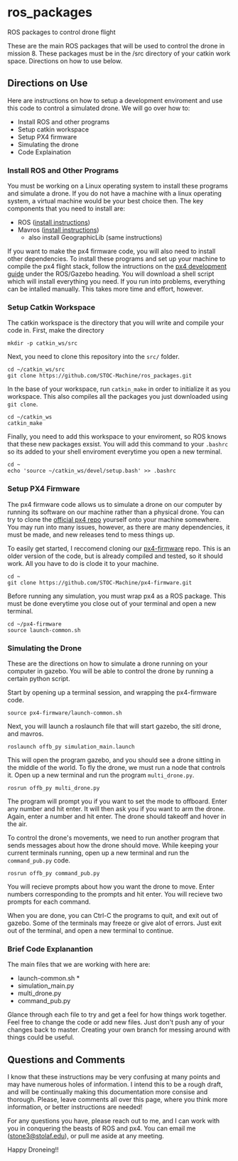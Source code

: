 # ros_packages
ROS packages to control drone flight

These are the main ROS packages that will be used to control the drone
in mission 8. These packages must be in the /src directory of your catkin
work space. Directions on how to use below.

## Directions on Use

Here are instructions on how to setup a development enviroment and use this code to control a simulated drone. We will go over how to:

* Install ROS and other programs
* Setup catkin workspace
* Setup PX4 firmware
* Simulating the drone
* Code Explaination

### Install ROS and Other Programs

You must be working on a Linux operating system to install these programs and simulate a drone. If you do not have a machine with a linux operating system, a virtual machine would be your best choice then. The key components that you need to install are:

* ROS ([install instructions](http://wiki.ros.org/melodic/Installation/Ubuntu))
* Mavros ([install instructions](https://dev.px4.io/v1.9.0/en/ros/mavros_installation.html))
  * also install GeographicLib (same instructions)
  
If you want to make the px4 firmware code, you will also need to install other dependencies. To install these programs and set up your machine to compile the px4 flight stack, follow the intructions on the [px4 development guide](https://dev.px4.io/master/en/setup/dev_env_linux_ubuntu.html) under the ROS/Gazebo heading. You will download a shell script which will install everything you need. If you run into problems, everything can be intalled manually. This takes more time and effort, however.
  
### Setup Catkin Workspace

The catkin workspace is the directory that you will write and compile your code in. First, make the directory
```
mkdir -p catkin_ws/src
```
Next, you need to clone this repository into the `src/` folder.
```
cd ~/catkin_ws/src
git clone https://github.com/STOC-Machine/ros_packages.git
```
In the base of your workspace, run `catkin_make` in order to initialize it as you workspace. This also compiles all the packages you just downloaded using `git clone`.
```
cd ~/catkin_ws
catkin_make
```
Finally, you need to add this workspace to your enviroment, so ROS knows that these new packages exsist. You will add this command to your `.bashrc` so its added to your shell enviroment everytime you open a new terminal.
```
cd ~
echo 'source ~/catkin_ws/devel/setup.bash' >> .bashrc
```

### Setup PX4 Firmware

The px4 firmware code allows us to simulate a drone on our computer by running its software on our machine rather than a physical drone. You can try to clone the [official px4 repo](https://github.com/PX4/Firmware) yourself onto your machine somewhere. You may run into many issues, however, as there are many dependencies, it must be made, and new releases tend to mess things up.

To easily get started, I reccomend cloning our [px4-firmware](https://github.com/STOC-Machine/px4-firmware) repo. This is an older version of the code, but is already compiled and tested, so it should work. All you have to do is clode it to your machine.
```
cd ~
git clone https://github.com/STOC-Machine/px4-firmware.git
```
Before running any simulation, you must wrap px4 as a ROS package. This must be done everytime you close out of your terminal and open a new terminal.
```
cd ~/px4-firmware
source launch-common.sh
```

### Simulating the Drone
These are the directions on how to simulate a drone running on your computer in gazebo. You will be able to control the drone by running a certain python script.

Start by opening up a terminal session, and wrapping the px4-firmware code.
```
source px4-firmware/launch-common.sh
```
Next, you will launch a roslaunch file that will start gazebo, the sitl drone, and mavros.
```
roslaunch offb_py simulation_main.launch
```
This will open the program gazebo, and you should see a drone sitting in the middle of the world. To fly the drone, we must run a node that controls it. Open up a new terminal and run the program `multi_drone.py`.
```
rosrun offb_py multi_drone.py
```
The program will prompt you if you want to set the mode to offboard. Enter any number and hit enter. It will then ask you if you want to arm the drone. Again, enter a number and hit enter. The drone should takeoff and hover in the air.

To control the drone's movements, we need to run another program that sends messages about how the drone should move. While keeping your current terminals running, open up a new terminal and run the `command_pub.py` code.
```
rosrun offb_py command_pub.py
```
You will recieve prompts about how you want the drone to move. Enter numbers corresponding to the prompts and hit enter. You will recieve two prompts for each command.

When you are done, you can Ctrl-C the programs to quit, and exit out of gazebo. Some of the terminals may freeze or give alot of errors. Just exit out of the terminal, and open a new terminal to continue.

### Brief Code Explanantion
The main files that we are working with here are:
* launch-common.sh
  * 
* simulation_main.py
* multi_drone.py
* command_pub.py

Glance through each file to try and get a feel for how things work together. Feel free to change the code or add new files. Just don't push any of your changes back to master. Creating your own branch for messing around with things could be useful.

## Questions and Comments
I know that these instructions may be very confusing at many points and may have numerous holes of information. I intend this to be a rough draft, and will be continually making this documentation more consise and thorough. Please, leave comments all over this page, where you think more information, or better instructions are needed!

For any questions you have, please reach out to me, and I can work with you in conquering the beasts of ROS and px4. You can email me (stone3@stolaf.edu), or pull me aside at any meeting.

Happy Droneing!!
